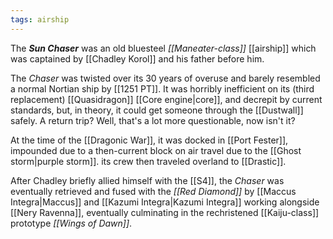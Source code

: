 ```yaml
---
tags: airship
---
```

The ***Sun Chaser*** was an old bluesteel *[[Maneater-class]]* [[airship]] which was captained by [[Chadley Korol]] and his father before him. 

The *Chaser* was twisted over its 30 years of overuse and barely resembled a normal Nortian ship by [[1251 PT]]. It was horribly inefficient on its (third replacement) [[Quasidragon]] [[Core engine|core]], and decrepit by current standards, but, in theory, it could get someone through the [[Dustwall]] safely. A return trip? Well, that's a lot more questionable, now isn't it?

At the time of the [[Dragonic War]], it was docked in [[Port Fester]], impounded due to a then-current block on air travel due to the [[Ghost storm|purple storm]]. its crew then traveled overland to [[Drastic]]. 

After Chadley briefly allied himself with the [[S4]], the *Chaser* was eventually retrieved and fused with the *[[Red Diamond]]* by [[Maccus Integra|Maccus]] and [[Kazumi Integra|Kazumi Integra]] working alongside [[Nery Ravenna]], eventually culminating in the rechristened [[Kaiju-class]] prototype *[[Wings of Dawn]]*. 